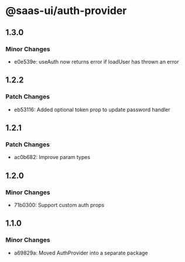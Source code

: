 # @saas-ui/auth-provider

## 1.3.0

### Minor Changes

- e0e539e: useAuth now returns error if loadUser has thrown an error

## 1.2.2

### Patch Changes

- eb53116: Added optional token prop to update password handler

## 1.2.1

### Patch Changes

- ac0b682: Improve param types

## 1.2.0

### Minor Changes

- 71b0300: Support custom auth props

## 1.1.0

### Minor Changes

- a69829a: Moved AuthProvider into a separate package

